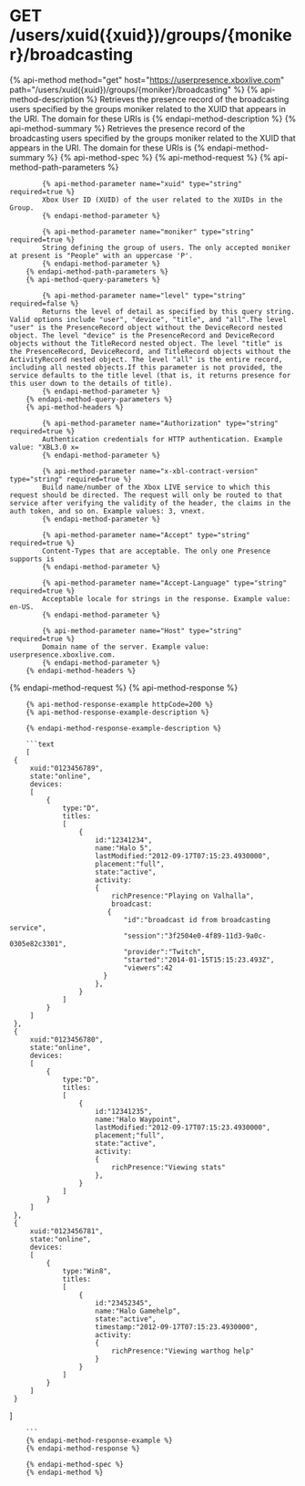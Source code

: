 # GET /users/xuid({xuid})/groups/{moniker}/broadcasting

{% api-method method="get" host="https://userpresence.xboxlive.com" path="/users/xuid({xuid})/groups/{moniker}/broadcasting" %}
        {% api-method-description %}
        Retrieves the presence record of the broadcasting users specified by the groups moniker related to the XUID that appears in the URI. The domain for these URIs is 
        {% endapi-method-description %}
        {% api-method-summary %}
        Retrieves the presence record of the broadcasting users specified by the groups moniker related to the XUID that appears in the URI. The domain for these URIs is 
        {% endapi-method-summary %}
        {% api-method-spec %}
        {% api-method-request %}
        {% api-method-path-parameters %}
        
            {% api-method-parameter name="xuid" type="string" required=true %}
            Xbox User ID (XUID) of the user related to the XUIDs in the Group.
            {% endapi-method-parameter %}

            {% api-method-parameter name="moniker" type="string" required=true %}
            String defining the group of users. The only accepted moniker at present is "People" with an uppercase 'P'.
            {% endapi-method-parameter %}
        {% endapi-method-path-parameters %}
        {% api-method-query-parameters %}
        
            {% api-method-parameter name="level" type="string" required=false %}
            Returns the level of detail as specified by this query string. Valid options include "user", "device", "title", and "all".The level "user" is the PresenceRecord object without the DeviceRecord nested object. The level "device" is the PresenceRecord and DeviceRecord objects without the TitleRecord nested object. The level "title" is the PresenceRecord, DeviceRecord, and TitleRecord objects without the ActivityRecord nested object. The level "all" is the entire record, including all nested objects.If this parameter is not provided, the service defaults to the title level (that is, it returns presence for this user down to the details of title).
            {% endapi-method-parameter %}
        {% endapi-method-query-parameters %}
        {% api-method-headers %}
        
            {% api-method-parameter name="Authorization" type="string" required=true %}
            Authentication credentials for HTTP authentication. Example value: "XBL3.0 x=
            {% endapi-method-parameter %}

            {% api-method-parameter name="x-xbl-contract-version" type="string" required=true %}
            Build name/number of the Xbox LIVE service to which this request should be directed. The request will only be routed to that service after verifying the validity of the header, the claims in the auth token, and so on. Example values: 3, vnext.
            {% endapi-method-parameter %}

            {% api-method-parameter name="Accept" type="string" required=true %}
            Content-Types that are acceptable. The only one Presence supports is 
            {% endapi-method-parameter %}

            {% api-method-parameter name="Accept-Language" type="string" required=true %}
            Acceptable locale for strings in the response. Example value: en-US.
            {% endapi-method-parameter %}

            {% api-method-parameter name="Host" type="string" required=true %}
            Domain name of the server. Example value: userpresence.xboxlive.com.
            {% endapi-method-parameter %}
        {% endapi-method-headers %}
{% endapi-method-request %}
        {% api-method-response %}
        
        {% api-method-response-example httpCode=200 %}
        {% api-method-response-example-description %}
        
        {% endapi-method-response-example-description %}
        
        ```text
        [
     {
         xuid:"0123456789",
         state:"online",
         devices:
         [
             {
                 type:"D",
                 titles:
                 [
                     {
                         id:"12341234",
                         name:"Halo 5",
                         lastModified:"2012-09-17T07:15:23.4930000",
                         placement:"full",
                         state:"active",
                         activity:
                         {
                             richPresence:"Playing on Valhalla",    
                             broadcast:
                            {
                                "id":"broadcast id from broadcasting service",
                                "session":"3f2504e0-4f89-11d3-9a0c-0305e82c3301",
                                "provider":"Twitch",
                                "started":"2014-01-15T15:15:23.493Z",
                                "viewers":42
                           }
                         },
                     }
                 ]
             }
         ]
     },
     {
         xuid:"0123456780",
         state:"online",
         devices:
         [
             {
                 type:"D",
                 titles:
                 [
                     {
                         id:"12341235",
                         name:"Halo Waypoint",
                         lastModified:"2012-09-17T07:15:23.4930000",
                         placement;"full",
                         state:"active",
                         activity:
                         {
                             richPresence:"Viewing stats"
                         },
                     }
                 ]
             }
         ]
     },
     {
         xuid:"0123456781",
         state:"online",
         devices:
         [
             {
                 type:"Win8",
                 titles:
                 [
                     {
                         id:"23452345",
                         name:"Halo Gamehelp",
                         state:"active",
                         timestamp:"2012-09-17T07:15:23.4930000",
                         activity:
                         {
                             richPresence:"Viewing warthog help"
                         }
                     }
                 ]
             }
         ]
     }
 ]

         

        ```
        {% endapi-method-response-example %}
        {% endapi-method-response %}
        
        {% endapi-method-spec %}
        {% endapi-method %}